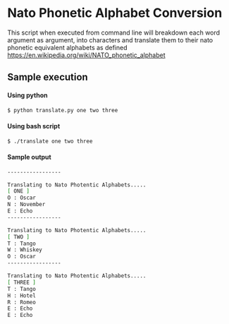 # Nato Phonetic Alphabet Conversion

This script when executed from command line will breakdown each word argument as argument, into characters and translate them to their nato phonetic equivalent alphabets as defined https://en.wikipedia.org/wiki/NATO_phonetic_alphabet

## Sample execution


#### Using python

``` python
$ python translate.py one two three
```

#### Using bash script
``` bash
$ ./translate one two three
```
#### Sample output

``` bash
-----------------

Translating to Nato Photentic Alphabets.....
[ ONE ]
O : Oscar
N : November
E : Echo
-----------------

Translating to Nato Photentic Alphabets.....
[ TWO ]
T : Tango
W : Whiskey
O : Oscar
-----------------

Translating to Nato Photentic Alphabets.....
[ THREE ]
T : Tango
H : Hotel
R : Romeo
E : Echo
E : Echo
```
